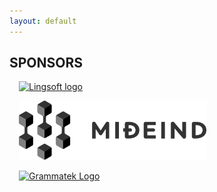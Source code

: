 ```yaml
---
layout: default
---
```


## SPONSORS


<!--div class="row"-->

<block style="margin:15px" class="4u 12u$(small)">
<span class="image"><a href="https://www.lingsoft.fi"><img src="images/Lingsoft_LM_RGB.png" max-width="300px" alt="Lingsoft logo"/></a></span>
</block>

<p>
  
<block style="margin:15px" class="4u 12u$(small)">
<span class="image"><a href="https://mideind.is/"><img src="images/Mideind_logo.svg" width="300px" alt="Miðeind Logo" /></a></span>
</block>

<p>

<block style="margin:15px" class="4u 12u$(small)">
<span class="image"><a href="https://grammatek.is/"><img src="images/grammatek_logo.svg" width="300px" alt="Grammatek Logo" /></a></span>
</block>

<!--/div-->

